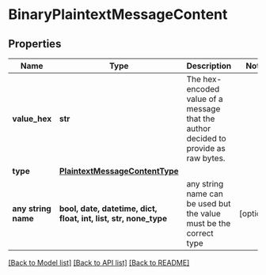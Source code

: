 # BinaryPlaintextMessageContent


## Properties
Name | Type | Description | Notes
------------ | ------------- | ------------- | -------------
**value_hex** | **str** | The hex-encoded value of a message that the author decided to provide as raw bytes. | 
**type** | [**PlaintextMessageContentType**](PlaintextMessageContentType.md) |  | 
**any string name** | **bool, date, datetime, dict, float, int, list, str, none_type** | any string name can be used but the value must be the correct type | [optional]

[[Back to Model list]](../README.md#documentation-for-models) [[Back to API list]](../README.md#documentation-for-api-endpoints) [[Back to README]](../README.md)


